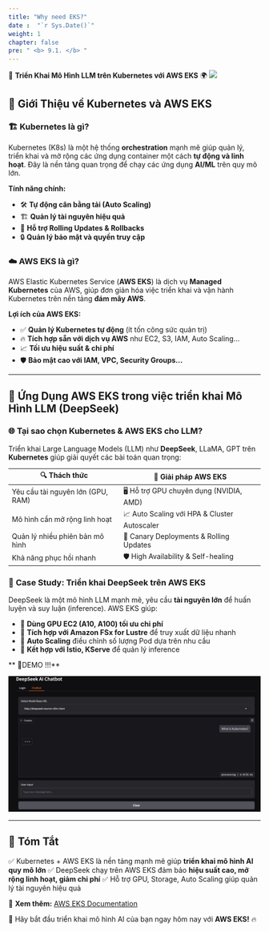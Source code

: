 ```yaml
---
title: "Why need EKS?"
date :  "`r Sys.Date()`" 
weight: 1
chapter: false
pre: " <b> 9.1. </b> "
---
```


🚀 **Triển Khai Mô Hình LLM trên Kubernetes với AWS EKS** 🌍
<img src="https://miro.medium.com/v2/resize:fit:1200/1*l_1e7ai3MUJmeKQ49w7NjA.jpeg" width="700"/>
## 🔹 Giới Thiệu về Kubernetes và AWS EKS

### 🏗️ **Kubernetes là gì?**
Kubernetes (K8s) là một hệ thống **orchestration** mạnh mẽ giúp quản lý, triển khai và mở rộng các ứng dụng container một cách **tự động và linh hoạt**. Đây là nền tảng quan trọng để chạy các ứng dụng **AI/ML** trên quy mô lớn.

**Tính năng chính:**
- 🛠 **Tự động cân bằng tải (Auto Scaling)**
- 🏗 **Quản lý tài nguyên hiệu quả**
- 🔄 **Hỗ trợ Rolling Updates & Rollbacks**
- 🔒 **Quản lý bảo mật và quyền truy cập**

### ☁️ **AWS EKS là gì?**
AWS Elastic Kubernetes Service (**AWS EKS**) là dịch vụ **Managed Kubernetes** của AWS, giúp đơn giản hóa việc triển khai và vận hành Kubernetes trên nền tảng **đám mây AWS**.

**Lợi ích của AWS EKS:**
- ✅ **Quản lý Kubernetes tự động** (ít tốn công sức quản trị)
- 🔥 **Tích hợp sẵn với dịch vụ AWS** như EC2, S3, IAM, Auto Scaling...
- 📈 **Tối ưu hiệu suất & chi phí**
- 🛡 **Bảo mật cao với IAM, VPC, Security Groups...**

---

## 🤖 **Ứng Dụng AWS EKS trong việc triển khai Mô Hình LLM (DeepSeek)**

### 🌐 **Tại sao chọn Kubernetes & AWS EKS cho LLM?**
Triển khai Large Language Models (LLM) như **DeepSeek**, LLaMA, GPT trên **Kubernetes** giúp giải quyết các bài toán quan trọng:

| 🔍 **Thách thức** | 🚀 **Giải pháp AWS EKS** |
|-----------------|------------------------|
| Yêu cầu tài nguyên lớn (GPU, RAM) | 🖥️ Hỗ trợ GPU chuyên dụng (NVIDIA, AMD) |
| Mô hình cần mở rộng linh hoạt | 📈 Auto Scaling với HPA & Cluster Autoscaler |
| Quản lý nhiều phiên bản mô hình | 🔄 Canary Deployments & Rolling Updates |
| Khả năng phục hồi nhanh | 🛡️ High Availability & Self-healing |

### 🔬 **Case Study: Triển khai DeepSeek trên AWS EKS**
DeepSeek là một mô hình LLM mạnh mẽ, yêu cầu **tài nguyên lớn** để huấn luyện và suy luận (inference). AWS EKS giúp:

- 📌 **Dùng GPU EC2 (A10, A100) tối ưu chi phí**
- 🌊 **Tích hợp với Amazon FSx for Lustre** để truy xuất dữ liệu nhanh
- 🚀 **Auto Scaling** điều chỉnh số lượng Pod dựa trên nhu cầu
- 🔗 **Kết hợp với Istio, KServe** để quản lý inference

** 🔗DEMO !!!**

![](https://github.com/aws-samples/deepseek-using-vllm-on-eks/raw/main/static/images/chatbot.jpg)

---

## 🎯 **Tóm Tắt**
✅ Kubernetes + AWS EKS là nền tảng mạnh mẽ giúp **triển khai mô hình AI quy mô lớn**
✅ DeepSeek chạy trên AWS EKS đảm bảo **hiệu suất cao, mở rộng linh hoạt, giảm chi phí**
✅ Hỗ trợ GPU, Storage, Auto Scaling giúp quản lý tài nguyên hiệu quả

🔗 **Xem thêm:** [AWS EKS Documentation](https://docs.aws.amazon.com/eks/)

🚀 Hãy bắt đầu triển khai mô hình AI của bạn ngay hôm nay với **AWS EKS!** 🔥
